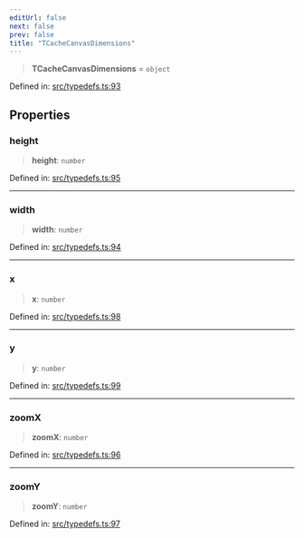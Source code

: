 ```yaml
---
editUrl: false
next: false
prev: false
title: "TCacheCanvasDimensions"
---
```


> **TCacheCanvasDimensions** = `object`

Defined in: [src/typedefs.ts:93](https://github.com/fabricjs/fabric.js/blob/e114448a1bce9b68a3e1bba337bc0c83a35c1aa5/src/typedefs.ts#L93)

## Properties

### height

> **height**: `number`

Defined in: [src/typedefs.ts:95](https://github.com/fabricjs/fabric.js/blob/e114448a1bce9b68a3e1bba337bc0c83a35c1aa5/src/typedefs.ts#L95)

***

### width

> **width**: `number`

Defined in: [src/typedefs.ts:94](https://github.com/fabricjs/fabric.js/blob/e114448a1bce9b68a3e1bba337bc0c83a35c1aa5/src/typedefs.ts#L94)

***

### x

> **x**: `number`

Defined in: [src/typedefs.ts:98](https://github.com/fabricjs/fabric.js/blob/e114448a1bce9b68a3e1bba337bc0c83a35c1aa5/src/typedefs.ts#L98)

***

### y

> **y**: `number`

Defined in: [src/typedefs.ts:99](https://github.com/fabricjs/fabric.js/blob/e114448a1bce9b68a3e1bba337bc0c83a35c1aa5/src/typedefs.ts#L99)

***

### zoomX

> **zoomX**: `number`

Defined in: [src/typedefs.ts:96](https://github.com/fabricjs/fabric.js/blob/e114448a1bce9b68a3e1bba337bc0c83a35c1aa5/src/typedefs.ts#L96)

***

### zoomY

> **zoomY**: `number`

Defined in: [src/typedefs.ts:97](https://github.com/fabricjs/fabric.js/blob/e114448a1bce9b68a3e1bba337bc0c83a35c1aa5/src/typedefs.ts#L97)
